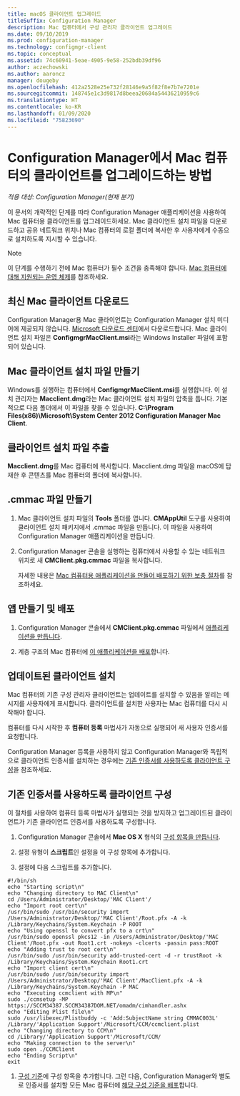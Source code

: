 ```yaml
---
title: macOS 클라이언트 업그레이드
titleSuffix: Configuration Manager
description: Mac 컴퓨터에서 구성 관리자 클라이언트 업그레이드
ms.date: 09/10/2019
ms.prod: configuration-manager
ms.technology: configmgr-client
ms.topic: conceptual
ms.assetid: 74c60941-5eae-4905-9e58-252bdb39df96
author: aczechowski
ms.author: aaroncz
manager: dougeby
ms.openlocfilehash: 412a2528e25e732f28146e9a5f82f8e7b7e7201e
ms.sourcegitcommit: 148745e1c3d9817d8beea20684a54436210959c6
ms.translationtype: HT
ms.contentlocale: ko-KR
ms.lasthandoff: 01/09/2020
ms.locfileid: "75823690"
---
```

# <a name="how-to-upgrade-clients-on-mac-computers-in-configuration-manager"></a>Configuration Manager에서 Mac 컴퓨터의 클라이언트를 업그레이드하는 방법

*적용 대상: Configuration Manager(현재 분기)*

이 문서의 개략적인 단계를 따라 Configuration Manager 애플리케이션을 사용하여 Mac 컴퓨터용 클라이언트를 업그레이드하세요. Mac 클라이언트 설치 파일을 다운로드하고 공유 네트워크 위치나 Mac 컴퓨터의 로컬 폴더에 복사한 후 사용자에게 수동으로 설치하도록 지시할 수 있습니다.  

> [!NOTE]  
> 이 단계를 수행하기 전에 Mac 컴퓨터가 필수 조건을 충족해야 합니다. [Mac 컴퓨터에 대해 지원되는 운영 체제](/sccm/core/plan-design/configs/supported-operating-systems-for-clients-and-devices#mac-computers)를 참조하세요.  

## <a name="download-the-latest-mac-client"></a>최신 Mac 클라이언트 다운로드

Configuration Manager용 Mac 클라이언트는 Configuration Manager 설치 미디어에 제공되지 않습니다. [Microsoft 다운로드 센터](https://www.microsoft.com/download/details.aspx?id=47719)에서 다운로드합니다. Mac 클라이언트 설치 파일은 **ConfigmgrMacClient.msi**라는 Windows Installer 파일에 포함되어 있습니다.  

## <a name="create-the-mac-client-installation-file"></a>Mac 클라이언트 설치 파일 만들기

Windows를 실행하는 컴퓨터에서 **ConfigmgrMacClient.msi**를 실행합니다. 이 설치 관리자는 **Macclient.dmg**라는 Mac 클라이언트 설치 파일의 압축을 풉니다. 기본적으로 다음 폴더에서 이 파일을 찾을 수 있습니다. **C:\Program Files(x86)\Microsoft\System Center 2012 Configuration Manager Mac Client**.  

## <a name="extract-the-client-installation-files"></a>클라이언트 설치 파일 추출

**Macclient.dmg**를 Mac 컴퓨터에 복사합니다. Macclient.dmg 파일을 macOS에 탑재한 후 콘텐츠를 Mac 컴퓨터의 폴더에 복사합니다.  

## <a name="create-a-cmmac-file"></a>.cmmac 파일 만들기

1. Mac 클라이언트 설치 파일의 **Tools** 폴더를 엽니다. **CMAppUtil** 도구를 사용하여 클라이언트 설치 패키지에서 .cmmac 파일을 만듭니다. 이 파일을 사용하여 Configuration Manager 애플리케이션을 만듭니다.  

2. Configuration Manager 콘솔을 실행하는 컴퓨터에서 사용할 수 있는 네트워크 위치로 새 **CMClient.pkg.cmmac** 파일을 복사합니다.  

    자세한 내용은 [Mac 컴퓨터용 애플리케이션을 만들어 배포하기 위한 보충 절차](/sccm/apps/get-started/creating-mac-computer-applications#supplemental-procedures-to-create-and-deploy-applications-for-mac-computers)를 참조하세요.  

## <a name="create-and-deploy-the-app"></a>앱 만들기 및 배포

1. Configuration Manager 콘솔에서 **CMClient.pkg.cmmac** 파일에서 [애플리케이션을 만듭니다](/sccm/apps/get-started/creating-mac-computer-applications).  

2. 계층 구조의 Mac 컴퓨터에 [이 애플리케이션을 배포](/sccm/apps/deploy-use/deploy-applications)합니다.  

## <a name="install-the-updated-client"></a>업데이트된 클라이언트 설치

Mac 컴퓨터의 기존 구성 관리자 클라이언트는 업데이트를 설치할 수 있음을 알리는 메시지를 사용자에게 표시합니다. 클라이언트를 설치한 사용자는 Mac 컴퓨터를 다시 시작해야 합니다.  

컴퓨터를 다시 시작한 후 **컴퓨터 등록** 마법사가 자동으로 실행되어 새 사용자 인증서를 요청합니다.

Configuration Manager 등록을 사용하지 않고 Configuration Manager와 독립적으로 클라이언트 인증서를 설치하는 경우에는 [기존 인증서를 사용하도록 클라이언트 구성](#BKMK_UpgradingClient_MachineEnrollment)을 참조하세요.  

## <a name="BKMK_UpgradingClient_MachineEnrollment"></a> 기존 인증서를 사용하도록 클라이언트 구성

이 절차를 사용하여 컴퓨터 등록 마법사가 실행되는 것을 방지하고 업그레이드된 클라이언트가 기존 클라이언트 인증서를 사용하도록 구성합니다.  

1. Configuration Manager 콘솔에서 **Mac OS X** 형식의 [구성 항목을 만듭니다](/sccm/compliance/deploy-use/create-configuration-items-for-mac-os-x-devices-managed-with-the-client).  

1. 설정 유형이 **스크립트**인 설정을 이 구성 항목에 추가합니다.  

1. 설정에 다음 스크립트를 추가합니다.  

  ``` Shell
  #!/bin/sh  
  echo "Starting script\n"  
  echo "Changing directory to MAC Client\n"  
  cd /Users/Administrator/Desktop/'MAC Client'/  
  echo "Import root cert\n"  
  /usr/bin/sudo /usr/bin/security import /Users/Administrator/Desktop/'MAC Client'/Root.pfx -A -k /Library/Keychains/System.Keychain -P ROOT  
  echo "Using openssl to convert pfx to a crt\n"  
  /usr/bin/sudo openssl pkcs12 -in /Users/Administrator/Desktop/'MAC Client'/Root.pfx -out Root1.crt -nokeys -clcerts -passin pass:ROOT  
  echo "Adding trust to root cert\n"  
  /usr/bin/sudo /usr/bin/security add-trusted-cert -d -r trustRoot -k /Library/Keychains/System.Keychain Root1.crt  
  echo "Import client cert\n"  
  /usr/bin/sudo /usr/bin/security import /Users/Administrator/Desktop/'MAC Client'/MacClient.pfx -A -k /Library/Keychains/System.Keychain -P MAC  
  echo "Executing ccmclient with MP\n"  
  sudo ./ccmsetup -MP https://SCCM34387.SCCM34387DOM.NET/omadm/cimhandler.ashx  
  echo "Editing Plist file\n"  
  sudo /usr/libexec/Plistbuddy -c 'Add:SubjectName string CMMAC003L' /Library/'Application Support'/Microsoft/CCM/ccmclient.plist  
  echo "Changing directory to CCM\n"  
  cd /Library/'Application Support'/Microsoft/CCM/  
  echo "Making connection to the server\n"  
  sudo open ./CCMClient  
  echo "Ending Script\n"  
  exit  
  ```  

1. [구성 기준](/sccm/compliance/deploy-use/create-configuration-baselines)에 구성 항목을 추가합니다. 그런 다음, Configuration Manager와 별도로 인증서를 설치할 모든 Mac 컴퓨터에 [해당 구성 기준을 배포](/sccm/compliance/deploy-use/deploy-configuration-baselines)합니다.  
